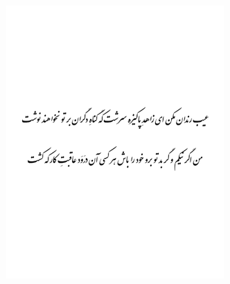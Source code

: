 <p align="center">
  <picture>
    <source media="(prefers-color-scheme: dark)" srcset="https://raw.githubusercontent.com/moeinmiadi/moeinmiadi/main/Hafez_Shirazi_wh.png">
    <source media="(prefers-color-scheme: light)" srcset="https://github.com/moeinmiadi/moeinmiadi/blob/main/Hafez_Shirazi.png">
    <img src="https://github.com/moeinmiadi/moeinmiadi/blob/main/Hafez_Shirazi.png" width="600">
  </picture>
</p>
